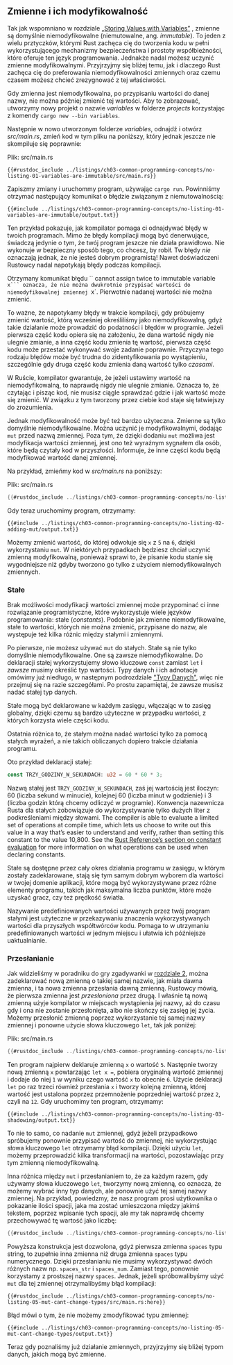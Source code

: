 ## Zmienne i ich modyfikowalność

Tak jak wspomniano w rozdziale [„Storing Values with
Variables”][storing-values-with-variables]<!-- ignore --> , zmienne są domyślnie niemodyfikowalne (niemutowalne, ang. *immutable*). To jeden z wielu prztyczków, którymi Rust zachęca cię do tworzenia kodu w pełni wykorzystującego mechanizmy bezpieczeństwa i prostoty współbieżności, które oferuje ten język programowania. Jednakże nadal możesz
uczynić zmienne modyfikowalnymi. Przyjrzyjmy się bliżej temu, jak i dlaczego Rust zachęca cię do preferowania niemodyfikowalności zmiennych oraz czemu czasem możesz chcieć zrezygnować z tej właściwości.

Gdy zmienna jest niemodyfikowalna, po przypisaniu wartości do danej nazwy, nie można później zmienić tej wartości. Aby to zobrazować, utworzymy nowy projekt o nazwie *variables* w folderze *projects* korzystając z komendy
`cargo new --bin variables`.

Następnie w nowo utworzonym folderze *variables*, odnajdź i otwórz *src/main.rs*, zmień kod w tym pliku na poniższy, który jednak jeszcze nie skompiluje się poprawnie:

<span class="filename">Plik: src/main.rs</span>

```rust,ignore
{{#rustdoc_include ../listings/ch03-common-programming-concepts/no-listing-01-variables-are-immutable/src/main.rs}}
```

Zapiszmy zmiany i uruchommy program, używając `cargo run`. Powinniśmy otrzymać następujący komunikat o błędzie związanym z niemutowalnością:

```console
{{#include ../listings/ch03-common-programming-concepts/no-listing-01-variables-are-immutable/output.txt}}
```

Ten przykład pokazuje, jak kompilator pomaga ci odnajdywać błędy w twoich programach. Mimo że błędy kompilacji mogą być denerwujące, świadczą jedynie o tym, że twój program jeszcze nie działa prawidłowo. Nie wykonuje w bezpieczny sposób tego, co chcesz, by robił. Tw błędy *nie* oznaczają jednak, że nie jesteś dobrym programistą! Nawet doświadczeni Rustowcy nadal napotykają błędy podczas kompilacji.

Otrzymany komunikat błędu `` cannot assign twice to immutable variable `x``` oznacza, że nie można dwukrotnie przypisać wartości do niemodyfikowalnej zmiennej `x`.
Pierwotnie nadanej wartości nie można zmienić.

To ważne, że napotykamy błędy w trakcie kompilacji, gdy próbujemy zmienić wartość, którą wcześniej określiliśmy jako niemodyfikowalną, gdyż takie działanie może prowadzić do podatności i błędów w programie. Jeżeli pierwsza część kodu opiera się na założeniu, że dana wartość nigdy nie ulegnie zmianie, a inna część kodu zmienia tę wartość, pierwsza część kodu może przestać wykonywać swoje zadanie poprawnie. Przyczyna tego rodzaju błędów może być trudna do zidentyfikowania po wystąpieniu, szczególnie gdy druga część kodu zmienia daną wartość tylko *czasami*.

W Ruście, kompilator gwarantuje, że jeżeli ustawimy wartość na niemodyfikowalną, to naprawdę nigdy nie ulegnie zmianie. Oznacza to, że czytając i pisząc kod, nie musisz ciągle sprawdzać gdzie i jak wartość może się zmienić. W związku
z tym tworzony przez ciebie kod staje się łatwiejszy do zrozumienia.

Jednak modyfikowalność może być też bardzo użyteczna. Zmienne są tylko domyślnie niemodyfikowalne. Można uczynić
je modyfikowalnymi, dodając `mut` przed nazwą zmiennej. Poza tym, że dzięki dodaniu `mut` możliwa jest modyfikacja wartości zmiennej, jest ono też wyraźnym sygnałem dla osób, które będą czytały kod w przyszłości. Informuje, że inne
części kodu będą modyfikować wartość danej zmiennej.

Na przykład, zmieńmy kod w *src/main.rs* na poniższy:

<span class="filename">Plik: src/main.rs</span>

```rust
{{#rustdoc_include ../listings/ch03-common-programming-concepts/no-listing-02-adding-mut/src/main.rs}}
```

Gdy teraz uruchomimy program, otrzymamy:

```console
{{#include ../listings/ch03-common-programming-concepts/no-listing-02-adding-mut/output.txt}}
```

Możemy zmienić wartość, do której odwołuje się `x` z `5` na `6`, dzięki wykorzystaniu `mut`. W niektórych przypadkach będziesz chciał uczynić zmienną modyfikowalną, ponieważ sprawi to, że pisanie kodu stanie się wygodniejsze niż
gdyby tworzono go tylko z użyciem niemodyfikowalnych zmiennych.

### Stałe

Brak możliwości modyfikacji wartości zmiennej może przypominać ci inne rozwiązanie programistyczne, które wykorzystuje wiele języków programowania:
stałe (*constants*). Podobnie jak zmienne niemodyfikowalne, stałe to wartości, których nie można zmienić, przypisane do nazw, ale występuje też kilka różnic między stałymi i zmiennymi.

Po pierwsze, nie możesz używać `mut` do stałych. Stałe są nie tylko domyślnie niemodyfikowalne. One są zawsze niemodyfikowalne.
Do deklaracji stałej wykorzystujemy słowo kluczowe `const` zamiast `let` i *zawsze* musimy określić typ wartości. Typy danych i ich adnotacje omówimy już niedługo, w następnym podrozdziale ["Typy Danych"][data-types]<!-- ignore-->,
więc nie przejmuj się na razie szczegółami. Po prostu zapamiętaj, że zawsze musisz nadać stałej typ danych.

Stałe mogą być deklarowane w każdym zasięgu, włączając w to zasięg globalny, dzięki czemu są bardzo użyteczne w przypadku wartości, z których korzysta wiele części kodu.

Ostatnia różnica to, że stałym można nadać wartości tylko za pomocą stałych wyrażeń, a nie takich obliczanych dopiero trakcie działania programu.

Oto przykład deklaracji stałej:

```rust
const TRZY_GODZINY_W_SEKUNDACH: u32 = 60 * 60 * 3;
```

Nazwą stałej jest `TRZY_GODZINY_W_SEKUNDACH`, zaś jej wartością jest iloczyn: 60 (liczba sekund w minucie), kolejnej 60 (liczba minut w godzienie) i 3 (liczba godzin którą chcemy odliczyć w programie). Konwencja nazewnicza Rusta dla stałych
zobowiązuje do wykorzystywanie tylko dużych liter z podkreśleniami między słowami.
The compiler is able to evaluate a limited set of operations at compile time, which lets us choose to write out this value in a way that’s easier to understand and verify, rather than setting this constant to the value 10,800. See the [Rust Reference’s section on constant evaluation][const-eval] for more information on what operations can be used when declaring constants.

Stałe są dostępne przez cały okres działania programu w zasięgu, w którym zostały zadeklarowane, stają się tym samym dobrym wyborem dla wartości w twojej domenie aplikacji, które mogą być wykorzystywane przez różne elementy programu,
takich jak maksymalna liczba punktów, które może uzyskać gracz, czy też prędkość światła.

Nazywanie predefiniowanych wartości używanych przez twój program stałymi jest użyteczne w przekazywaniu znaczenia wykorzystywanych wartości dla przyszłych współtwórców kodu. Pomaga to w utrzymaniu predefiniowanych wartości w jednym
miejscu i ułatwia ich późniejsze uaktualnianie.

### Przesłanianie

Jak widzieliśmy w poradniku do gry zgadywanki w [rozdziale 2][comparing-the-guess-to-the-secret-number]<!-- ignore -->, można zadeklarować nową zmienną o takiej samej nazwie, jak miała dawna zmienna, i ta nowa zmienna przesłania dawną zmienną. Rustowcy mówią, że pierwsza zmienna jest *przesłoniona* przez drugą. I właśnie tą nową zmienną użyje kompilator w miejscach wystąpienia jej nazwy, aż do czasu gdy i ona nie zostanie przesłonięta, albo nie skończy się zasięg jej życia.
Możemy przesłonić zmienną poprzez wykorzystanie tej
samej nazwy zmiennej i ponowne użycie słowa kluczowego `let`, tak jak poniżej:

<span class="filename">Plik: src/main.rs</span>

```rust
{{#rustdoc_include ../listings/ch03-common-programming-concepts/no-listing-03-shadowing/src/main.rs}}
```

Ten program najpierw deklaruje zmienną `x` o wartość `5`. Następnie tworzy nową zmienną `x` powtarzając `let x =`, pobiera oryginalną wartość zmiennej i dodaje do niej `1` w wyniku czego wartość `x` to obecnie `6`. Użycie deklaracji `let` po raz trzeci również przesłania `x` i tworzy kolejną zmienną, której wartość jest ustalona poprzez przemnożenie poprzedniej wartość przez `2`, czyli na `12`. Gdy
uruchomimy ten program, otrzymamy:

```console
{{#include ../listings/ch03-common-programming-concepts/no-listing-03-shadowing/output.txt}}
```

To nie to samo, co nadanie `mut` zmiennej, gdyż jeżeli przypadkowo spróbujemy ponownie przypisać wartość do zmiennej, nie wykorzystując słowa kluczowego `let` otrzymamy błąd kompilacji. Dzięki użyciu `let`, możemy przeprowadzić
kilka transformacji na wartości, pozostawiając przy tym zmienną niemodyfikowalną.

Inna różnica między `mut` i przesłanianiem to, że za każdym razem, gdy używamy słowa kluczowego `let`, tworzymy nową zmienną, co oznacza, że możemy wybrać inny typ danych, ale ponownie użyć tej samej nazwy zmiennej. Na przykład, powiedzmy, że nasz program prosi użytkownika o pokazanie ilości spacji, jaka ma zostać umieszczona między jakimś tekstem, poprzez wpisanie tych spacji, ale my tak naprawdę chcemy przechowywać tę wartość jako liczbę:

```rust
{{#rustdoc_include ../listings/ch03-common-programming-concepts/no-listing-04-shadowing-can-change-types/src/main.rs:here}}
```

Powyższa konstrukcja jest dozwolona, gdyż pierwsza zmienna `spaces` typu string, to zupełnie inna zmienna niż druga zmienna `spaces` typu numerycznego. Dzięki przesłanianiu nie musimy wykorzystywać dwóch różnych nazw np. `spaces_str` i `spaces_num`. Zamiast tego, ponownie korzystamy z prostszej nazwy `spaces`. Jednak, jeżeli spróbowalibyśmy użyć
`mut` dla tej zmiennej otrzymalibyśmy błąd kompilacji:

```rust,ignore,does_not_compile
{{#rustdoc_include ../listings/ch03-common-programming-concepts/no-listing-05-mut-cant-change-types/src/main.rs:here}}
```

Błąd mówi o tym, że nie możemy zmodyfikować typu zmiennej:

```console
{{#include ../listings/ch03-common-programming-concepts/no-listing-05-mut-cant-change-types/output.txt}}

```

Teraz gdy poznaliśmy już działanie zmiennych, przyjrzyjmy się bliżej typom danych, jakich mogą być zmienne.

[comparing-the-guess-to-the-secret-number]:
ch02-00-guessing-game-tutorial.html#comparing-the-guess-to-the-secret-number
[data-types]: ch03-02-data-types.html#data-types
[storing-values-with-variables]: ch02-00-guessing-game-tutorial.html#storing-values-with-variables
[const-eval]: ../reference/const_eval.html
